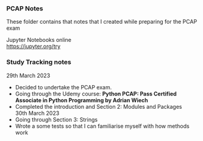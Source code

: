 ### PCAP Notes  
These folder contains that notes that I created while preparing for the PCAP exam  

Jupyter Notebooks online  
https://jupyter.org/try  

### Study Tracking notes  

29th March 2023  
- Decided to undertake the PCAP exam.  
- Going through the Udemy course: **Python PCAP: Pass Certified Associate in Python Programming by Adrian Wiech**  
- Completed the introduction and Section 2: Modules and Packages  
30th March 2023  
- Going through Section 3: Strings  
- Wrote a some tests so that I can familiarise myself with how methods work  

